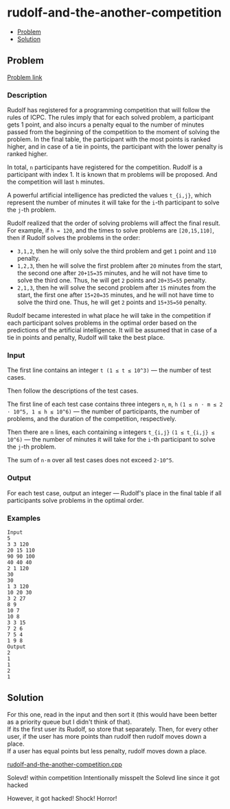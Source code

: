 # rudolf-and-the-another-competition
- [Problem](#problem)
- [Solution](#solution)

## Problem
[Problem link](https://codeforces.com/contest/1846/problem/C#)

### Description
Rudolf has registered for a programming competition that will follow the rules of ICPC. The rules imply that for each solved problem, a participant gets 1 point, and also incurs a penalty equal to the number of minutes passed from the beginning of the competition to the moment of solving the problem. In the final table, the participant with the most points is ranked higher, and in case of a tie in points, the participant with the lower penalty is ranked higher.

In total, `n` participants have registered for the competition. Rudolf is a participant with index 1. It is known that m problems will be proposed. And the competition will last `h` minutes.

A powerful artificial intelligence has predicted the values `t_{i,j}`, which represent the number of minutes it will take for the `i`-th participant to solve the `j`-th problem.

Rudolf realized that the order of solving problems will affect the final result. For example, if `h = 120`, and the times to solve problems are `[20,15,110]`, then if Rudolf solves the problems in the order:
- `3,1,2`, then he will only solve the third problem and get `1` point and `110` penalty.
- `1,2,3`, then he will solve the first problem after `20` minutes from the start, the second one after `20+15=35` minutes, and he will not have time to solve the third one. Thus, he will get `2` points and `20+35=55` penalty.
- `2,1,3`, then he will solve the second problem after `15` minutes from the start, the first one after `15+20=35` minutes, and he will not have time to solve the third one. Thus, he will get `2` points and `15+35=50` penalty. 

Rudolf became interested in what place he will take in the competition if each participant solves problems in the optimal order based on the predictions of the artificial intelligence. It will be assumed that in case of a tie in points and penalty, Rudolf will take the best place.

### Input
The first line contains an integer `t (1 ≤ t ≤ 10^3)` — the number of test cases.

Then follow the descriptions of the test cases.

The first line of each test case contains three integers `n`, `m`, `h` `(1 ≤ n ⋅ m ≤ 2 ⋅ 10^5, 1 ≤ h ≤ 10^6)` — the number of participants, the number of problems, and the duration of the competition, respectively.

Then there are `n` lines, each containing `m` integers `t_{i,j}` `(1 ≤ t_{i,j} ≤ 10^6)` — the number of minutes it will take for the `i`-th participant to solve the `j`-th problem.

The sum of `n⋅m` over all test cases does not exceed `2⋅10^5`.

### Output
For each test case, output an integer — Rudolf's place in the final table if all participants solve problems in the optimal order.

### Examples
```
Input
5
3 3 120
20 15 110
90 90 100
40 40 40
2 1 120
30
30
1 3 120
10 20 30
3 2 27
8 9
10 7
10 8
3 3 15
7 2 6
7 5 4
1 9 8
Output
2
1
1
2
1
```

## Solution

For this one, read in the input and then sort it (this would have been better as a priority queue but I didn't think of that).  
If its the first user its Rudolf, so store that separately.
Then, for every other user, if the user has more points than rudolf then rudolf moves down a place.  
If a user has equal points but less penalty, rudolf moves down a place.  

[rudolf-and-the-another-competition.cpp](rudolf-and-the-another-competition.cpp)

Solevd! within competition
Intentionally misspelt the Solevd line since it got hacked

However, it got hacked! Shock! Horror!